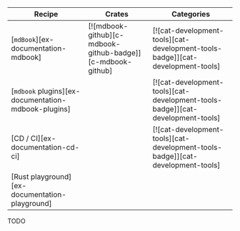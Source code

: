 | Recipe | Crates | Categories |
|--------|--------|------------|
| [`mdBook`][ex-documentation-mdbook] | [![mdbook-github][c-mdbook-github-badge]][c-mdbook-github] | [![cat-development-tools][cat-development-tools-badge]][cat-development-tools] |
| [`mdbook` plugins][ex-documentation-mdbook-plugins] |  | [![cat-development-tools][cat-development-tools-badge]][cat-development-tools] |
| [CD / CI][ex-documentation-cd-ci] |  | [![cat-development-tools][cat-development-tools-badge]][cat-development-tools] |
| [Rust playground][ex-documentation-playground] |  |  |

<div class="hidden">
TODO
</div>
